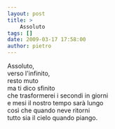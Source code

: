 ```yaml
---
layout: post
title: >
    Assoluto
tags: []
date: 2009-03-17 17:58:00
author: pietro
---
```

Assoluto,<br/>verso l'infinito,<br/>resto muto<br/>ma ti dico sfinito<br/>che trasformerei i secondi in giorni<br/>e mesi il nostro tempo sarà lungo<br/>così che quando neve ritorni<br/>tutto sia il cielo quando piango.
